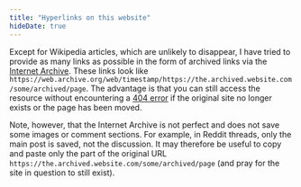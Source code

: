 ```yaml
---
title: "Hyperlinks on this website"
hideDate: true
---
```


Except for Wikipedia articles, which are unlikely to disappear, I have tried to provide as many links as possible in the form of archived links via the [Internet Archive](https://web.archive.org/). These links look like `https://web.archive.org/web/timestamp/https://the.archived.website.com/some/archived/page`. The advantage is that you can still access the resource without encountering a [404 error](https://en.wikipedia.org/wiki/HTTP_404) if the original site no longer exists or the page has been moved.

Note, however, that the Internet Archive is not perfect and does not save some images or comment sections. For example, in Reddit threads, only the main post is saved, not the discussion. It may therefore be useful to copy and paste only the part of the original URL `https://the.archived.website.com/some/archived/page` (and pray for the site in question to still exist).